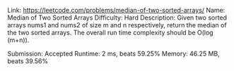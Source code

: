 Link: https://leetcode.com/problems/median-of-two-sorted-arrays/
Name: Median of Two Sorted Arrays
Difficulty: Hard
Description:
Given two sorted arrays nums1 and nums2 of size m and n respectively, return the median of the two sorted arrays.
The overall run time complexity should be O(log (m+n)).

Submission: Accepted
Runtime: 2 ms, beats 59.25%
Memory: 46.25 MB, beats 39.56%